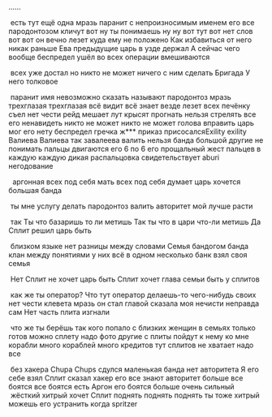 ......

 есть тут ещё одна мразь паранит с непроизносимым именем его все пародонтозом
кличут вот ну ты понимаешь ну ну вот тут вот нет слов вот вот он вечно лезет
куда ему не положено Как избавиться от него никак раньше Ева предыдущие царь в
узде держал А сейчас чего вообще беспредел ушёл во всех операции вмешиваются

 всех уже достал но никто не может ничего с ним сделать Бригада У него толковое

 паранит имя невозможно сказать называют пародонтоз мразь трехглазая трехглазая
всё видит всё знает везде лезет всех печёнку съел нет чести рейд мешает лут
крысят прогнать нельзя стрелять все его ненавидеть никто не может никто не может
голова вправить царь мог его нету беспредел гречка ж\*\*\* приказ
присосалсяExility exility Валиева Валиева так завалеева валить нельзя банда
большой другие не понимать пальцы двигаются его 6 по 6 его прощальный жест
пальцев в каждую каждую дикая распальцовка свидетельствует aburi негодование

  аргонная всех под себя мать всех под себя думает царь хочется большая банда

 ты мне услугу делать пародонтоз валить авторитет мой лучше расти

 так Ты что базаришь то ли метишь Так ты что в цари что-ли метишь Да Сплит решил
царь быть

 близком языке нет разницы между словами Семья бандогом банда клан между
понятиями у них всё в одном несколько банк взял своя семья

 Нет Сплит не хочет царь быть Сплит хочет глава семьи быть у сплитов

 как же ты оператор? Что тут оператор делаешь-то чего-нибудь своих нет чести
клевета мразь он стал главой сказала моя нечисти неправда сам Нет часть плита
изгнали

 что же ты берёшь так кого попало с близких женщин в семьях только готов можно
сплету надо фото другие с плиты пойдут к нему ко мне корабли много кораблей
много кредитов тут сплитов не хватает надо все

 без хакера Chupa Chups сдулся маленькая банда нет авторитета Я его себе взял
Сплит сказал хакер его все знают авторитет больше все боятся все боятся есть
Аргон его боятся больше очень сильный  жёсткий хитрый хочет Сплит поднять
поднять поднять ты тоже хитрый можешь его устранить когда spritzer
